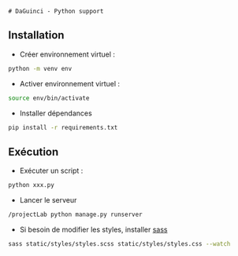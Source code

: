     # DaGuinci - Python support

## Installation

* Créer environnement virtuel :

``` bash
python -m venv env
```

* Activer environnement virtuel :

``` bash
source env/bin/activate
```

* Installer dépendances

``` bash
pip install -r requirements.txt
```

## Exécution

* Exécuter un script :

``` bash
python xxx.py
```

* Lancer le serveur

``` bash
/projectLab python manage.py runserver
```

* Si besoin de modifier les styles, installer [sass](https://sass-lang.com/install/)

``` bash
sass static/styles/styles.scss static/styles/styles.css --watch
```